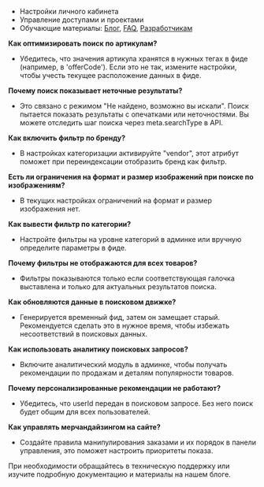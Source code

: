 - Настройки личного кабинета
- Управление доступами и проектами   
- Обучающие материалы: [Блог](https://searchbooster.io/ru/blog/), [FAQ](https://searchbooster.io/ru/faq), [Разработчикам](https://searchbooster.io/ru/developers/)

 **Как оптимизировать поиск по артикулам?**
 - Убедитесь, что значения артикула хранятся в нужных тегах в фиде (например, в 'offerCode'). Если это не так, измените настройки, чтобы учесть текущее расположение данных в фиде.

 **Почему поиск показывает неточные результаты?**  
 - Это связано с режимом "Не найдено, возможно вы искали". Поиск пытается показать результаты с опечатками или неточностями. Вы можете отследить шаг поиска через meta.searchType в API.

 **Как включить фильтр по бренду?**  
 - В настройках категоризации активируйте "vendor", этот атрибут поможет при переиндексации отобразить бренд как фильтр.

 **Есть ли ограничения на формат и размер изображений при поиске по изображениям?**
 - В текущих настройках ограничений на формат и размер изображения нет.

 **Как вывести фильтр по категории?**   
 - Настройте фильтры на уровне категорий в админке или вручную определите параметры в фиде.

 **Почему фильтры не отображаются для всех товаров?**
 - Фильтры показываются только если соответствующая галочка выставлена и только для актуальных результатов поиска.

 **Как обновляются данные в поисковом движке?**  
 - Генерируется временный фид, затем он замещает старый. Рекомендуется сделать это в нужное время, чтобы избежать несоответствий в поисковых данных.

 **Как использовать аналитику поисковых запросов?**   
 - Включите аналитический модуль в админке, чтобы получать рекомендации по продажам и деталям популярности товаров.

 **Почему персонализированные рекомендации не работают?**
 - Убедитесь, что userId передан в поисковом запросе. Без него поиск будет общим для всех пользователей.

 **Как управлять мерчандайзингом на сайте?**   
 - Создайте правила манипулирования заказами и их порядок в панели управления, это поможет настроить приоритеты показа.
 
 При необходимости обращайтесь в техническую поддержку или изучите подробную документацию и материалы на нашем блоге.